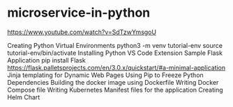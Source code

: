 # microservice-in-python
https://www.youtube.com/watch?v=SdTzwYmsgoU

Creating Python Virtual Environments
    python3 -m venv tutorial-env
    source tutorial-env/bin/activate
Installing Python VS Code Extension
Sample Flask Application
    pip install Flask
    https://flask.palletsprojects.com/en/3.0.x/quickstart/#a-minimal-application
Jinja templating for Dynamic Web Pages
Using Pip to Freeze Python Dependencies
Building the docker image using Dockerfile
Writing Docker Compose file
Writing Kubernetes Manifest files for the application
Creating Helm Chart